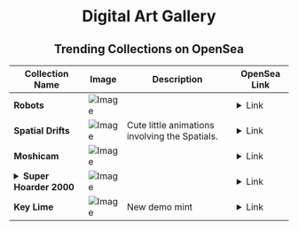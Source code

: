 <div align="center">

# Digital Art Gallery

## Trending Collections on OpenSea

| Collection Name                       | Image                                                                                     | Description                       | OpenSea Link                                                                                          |
|---------------------------------------|-------------------------------------------------------------------------------------------|-----------------------------------|--------------------------------------------------------------------------------------------------------|
| **Robots** | ![Image](https://i.seadn.io/s/raw/files/f2ffea638311d9636c937e13b5bc44ef.png?w=500&auto=format?w=200&auto=format) |  | <details><summary>Link</summary>[Robots](https://opensea.io/collection/robots-132)</details> |
| **Spatial Drifts** | ![Image](https://i.seadn.io/s/raw/files/7497522c3d7c31f25c2a6995d2e1ef72.png?w=500&auto=format?w=200&auto=format) | Cute little animations involving the Spatials. | <details><summary>Link</summary>[Spatial Drifts](https://opensea.io/collection/spatial-drifts)</details> |
| **Moshicam** | ![Image](https://i.seadn.io/s/raw/files/c95c165915558ce2b97d56d6c96ef744.png?w=500&auto=format?w=200&auto=format) |  | <details><summary>Link</summary>[Moshicam](https://opensea.io/collection/moshicam-1326)</details> |
| **<details><summary>Super Hoarder 2000</summary></details>** | ![Image](https://i.seadn.io/s/raw/files/40f3a56327c40f683b71fcafa2ea9041.gif?w=500&auto=format?w=200&auto=format) |  | <details><summary>Link</summary>[Super Hoarder 2000](https://opensea.io/collection/super-hoarder-2000)</details> |
| **Key Lime** | ![Image](https://i.seadn.io/s/raw/files/bda1ade97817d5bcac31e206cea218f4.png?w=500&auto=format?w=200&auto=format) | New demo mint | <details><summary>Link</summary>[Key Lime](https://opensea.io/collection/key-lime-1)</details> |

</div>